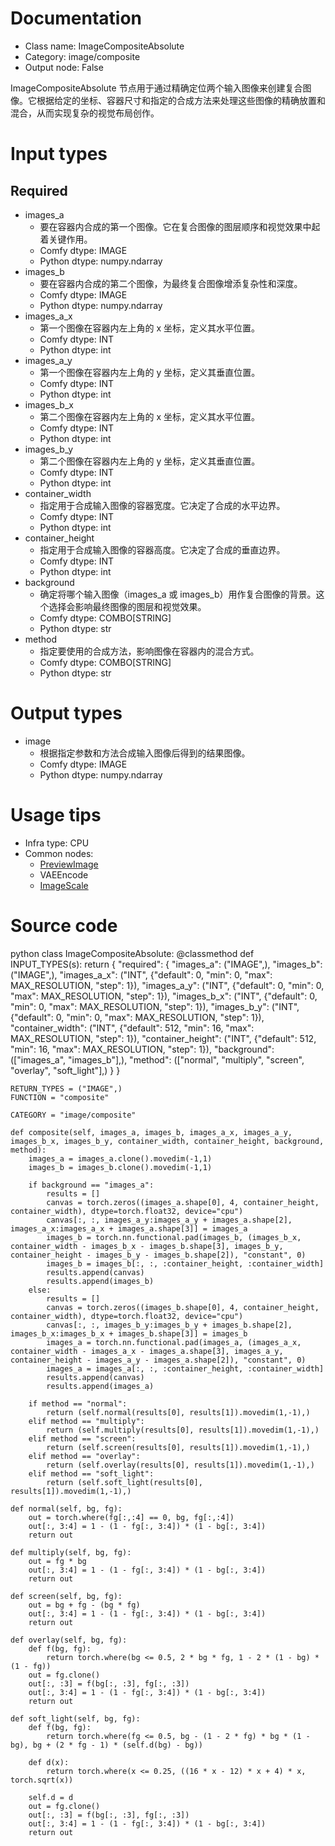
# Documentation
- Class name: ImageCompositeAbsolute
- Category: image/composite
- Output node: False

ImageCompositeAbsolute 节点用于通过精确定位两个输入图像来创建复合图像。它根据给定的坐标、容器尺寸和指定的合成方法来处理这些图像的精确放置和混合，从而实现复杂的视觉布局创作。

# Input types
## Required
- images_a
    - 要在容器内合成的第一个图像。它在复合图像的图层顺序和视觉效果中起着关键作用。
    - Comfy dtype: IMAGE
    - Python dtype: numpy.ndarray
- images_b
    - 要在容器内合成的第二个图像，为最终复合图像增添复杂性和深度。
    - Comfy dtype: IMAGE
    - Python dtype: numpy.ndarray
- images_a_x
    - 第一个图像在容器内左上角的 x 坐标，定义其水平位置。
    - Comfy dtype: INT
    - Python dtype: int
- images_a_y
    - 第一个图像在容器内左上角的 y 坐标，定义其垂直位置。
    - Comfy dtype: INT
    - Python dtype: int
- images_b_x
    - 第二个图像在容器内左上角的 x 坐标，定义其水平位置。
    - Comfy dtype: INT
    - Python dtype: int
- images_b_y
    - 第二个图像在容器内左上角的 y 坐标，定义其垂直位置。
    - Comfy dtype: INT
    - Python dtype: int
- container_width
    - 指定用于合成输入图像的容器宽度。它决定了合成的水平边界。
    - Comfy dtype: INT
    - Python dtype: int
- container_height
    - 指定用于合成输入图像的容器高度。它决定了合成的垂直边界。
    - Comfy dtype: INT
    - Python dtype: int
- background
    - 确定将哪个输入图像（images_a 或 images_b）用作复合图像的背景。这个选择会影响最终图像的图层和视觉效果。
    - Comfy dtype: COMBO[STRING]
    - Python dtype: str
- method
    - 指定要使用的合成方法，影响图像在容器内的混合方式。
    - Comfy dtype: COMBO[STRING]
    - Python dtype: str

# Output types
- image
    - 根据指定参数和方法合成输入图像后得到的结果图像。
    - Comfy dtype: IMAGE
    - Python dtype: numpy.ndarray

# Usage tips
- Infra type: CPU
- Common nodes:
    - [PreviewImage](https://github.com/comfyanonymous/ComfyUI/blob/master/nodes/image.py)
    - VAEEncode
    - [ImageScale](https://github.com/comfyanonymous/ComfyUI/blob/master/nodes/image.py)

# Source code
python
class ImageCompositeAbsolute:
    @classmethod
    def INPUT_TYPES(s):
        return {
            "required": {
                "images_a": ("IMAGE",),
                "images_b": ("IMAGE",),
                "images_a_x": ("INT", {"default": 0, "min": 0, "max": MAX_RESOLUTION, "step": 1}),
                "images_a_y": ("INT", {"default": 0, "min": 0, "max": MAX_RESOLUTION, "step": 1}),
                "images_b_x": ("INT", {"default": 0, "min": 0, "max": MAX_RESOLUTION, "step": 1}),
                "images_b_y": ("INT", {"default": 0, "min": 0, "max": MAX_RESOLUTION, "step": 1}),
                "container_width": ("INT", {"default": 512, "min": 16, "max": MAX_RESOLUTION, "step": 1}),
                "container_height": ("INT", {"default": 512, "min": 16, "max": MAX_RESOLUTION, "step": 1}),
                "background": (["images_a", "images_b"],),
                "method": (["normal", "multiply", "screen", "overlay", "soft_light"],)
            }
        }

    RETURN_TYPES = ("IMAGE",)
    FUNCTION = "composite"

    CATEGORY = "image/composite"

    def composite(self, images_a, images_b, images_a_x, images_a_y, images_b_x, images_b_y, container_width, container_height, background, method):
        images_a = images_a.clone().movedim(-1,1)
        images_b = images_b.clone().movedim(-1,1)

        if background == "images_a":
            results = []
            canvas = torch.zeros((images_a.shape[0], 4, container_height, container_width), dtype=torch.float32, device="cpu")
            canvas[:, :, images_a_y:images_a_y + images_a.shape[2], images_a_x:images_a_x + images_a.shape[3]] = images_a
            images_b = torch.nn.functional.pad(images_b, (images_b_x, container_width - images_b_x - images_b.shape[3], images_b_y, container_height - images_b_y - images_b.shape[2]), "constant", 0)
            images_b = images_b[:, :, :container_height, :container_width]
            results.append(canvas)
            results.append(images_b)
        else:
            results = []
            canvas = torch.zeros((images_b.shape[0], 4, container_height, container_width), dtype=torch.float32, device="cpu")
            canvas[:, :, images_b_y:images_b_y + images_b.shape[2], images_b_x:images_b_x + images_b.shape[3]] = images_b
            images_a = torch.nn.functional.pad(images_a, (images_a_x, container_width - images_a_x - images_a.shape[3], images_a_y, container_height - images_a_y - images_a.shape[2]), "constant", 0)
            images_a = images_a[:, :, :container_height, :container_width]
            results.append(canvas)
            results.append(images_a)

        if method == "normal":
            return (self.normal(results[0], results[1]).movedim(1,-1),)
        elif method == "multiply":
            return (self.multiply(results[0], results[1]).movedim(1,-1),)
        elif method == "screen":
            return (self.screen(results[0], results[1]).movedim(1,-1),)
        elif method == "overlay":
            return (self.overlay(results[0], results[1]).movedim(1,-1),)
        elif method == "soft_light":
            return (self.soft_light(results[0], results[1]).movedim(1,-1),)

    def normal(self, bg, fg):
        out = torch.where(fg[:,:4] == 0, bg, fg[:,:4])
        out[:, 3:4] = 1 - (1 - fg[:, 3:4]) * (1 - bg[:, 3:4])
        return out

    def multiply(self, bg, fg):
        out = fg * bg
        out[:, 3:4] = 1 - (1 - fg[:, 3:4]) * (1 - bg[:, 3:4])
        return out

    def screen(self, bg, fg):
        out = bg + fg - (bg * fg)
        out[:, 3:4] = 1 - (1 - fg[:, 3:4]) * (1 - bg[:, 3:4])
        return out

    def overlay(self, bg, fg):
        def f(bg, fg):
            return torch.where(bg <= 0.5, 2 * bg * fg, 1 - 2 * (1 - bg) * (1 - fg))
        out = fg.clone()
        out[:, :3] = f(bg[:, :3], fg[:, :3])
        out[:, 3:4] = 1 - (1 - fg[:, 3:4]) * (1 - bg[:, 3:4])
        return out

    def soft_light(self, bg, fg):
        def f(bg, fg):
            return torch.where(fg <= 0.5, bg - (1 - 2 * fg) * bg * (1 - bg), bg + (2 * fg - 1) * (self.d(bg) - bg))

        def d(x):
            return torch.where(x <= 0.25, ((16 * x - 12) * x + 4) * x, torch.sqrt(x))

        self.d = d
        out = fg.clone()
        out[:, :3] = f(bg[:, :3], fg[:, :3])
        out[:, 3:4] = 1 - (1 - fg[:, 3:4]) * (1 - bg[:, 3:4])
        return out
```